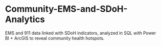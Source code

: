 # Community-EMS-and-SDoH-Analytics
EMS and 911 data linked with SDoH indicators, analyzed in SQL with Power BI + ArcGIS to reveal community health hotspots.

